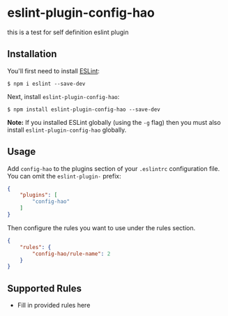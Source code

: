 # eslint-plugin-config-hao

this is a test for self definition eslint plugin

## Installation

You'll first need to install [ESLint](http://eslint.org):

```
$ npm i eslint --save-dev
```

Next, install `eslint-plugin-config-hao`:

```
$ npm install eslint-plugin-config-hao --save-dev
```

**Note:** If you installed ESLint globally (using the `-g` flag) then you must also install `eslint-plugin-config-hao` globally.

## Usage

Add `config-hao` to the plugins section of your `.eslintrc` configuration file. You can omit the `eslint-plugin-` prefix:

```json
{
    "plugins": [
        "config-hao"
    ]
}
```


Then configure the rules you want to use under the rules section.

```json
{
    "rules": {
        "config-hao/rule-name": 2
    }
}
```

## Supported Rules

* Fill in provided rules here





